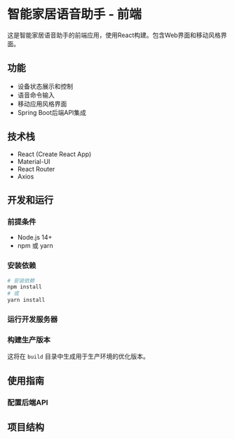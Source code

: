 # 智能家居语音助手 - 前端

这是智能家居语音助手的前端应用，使用React构建。包含Web界面和移动风格界面。

## 功能

- 设备状态展示和控制
- 语音命令输入
- 移动应用风格界面
- Spring Boot后端API集成

## 技术栈

- React (Create React App)
- Material-UI
- React Router
- Axios

## 开发和运行

### 前提条件

- Node.js 14+
- npm 或 yarn

### 安装依赖

```bash
# 安装依赖
npm install
# 或
yarn install
```

### 运行开发服务器



### 构建生产版本


这将在 `build` 目录中生成用于生产环境的优化版本。

## 使用指南



### 配置后端API




## 项目结构

